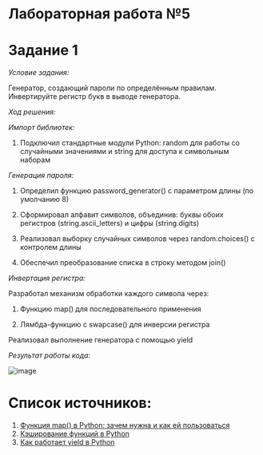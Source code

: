 # Лабораторная работа №5


# Задание 1
*Условие задания:* 

Генератор, создающий пароли по определённым правилам. Инвертируйте регистр букв в выводе генератора.



*Ход решения:* 




*Импорт библиотек:*

1. Подключил стандартные модули Python: random для работы со случайными значениями и string для доступа к символьным наборам


*Генерация пароля:*

1. Определил функцию password_generator() с параметром длины (по умолчанию 8)

2. Сформировал алфавит символов, объединив: буквы обоих регистров (string.ascii_letters) и цифры (string.digits)

3. Реализовал выборку случайных символов через random.choices() с контролем длины

4. Обеспечил преобразование списка в строку методом join()

*Инвертация регистра:*

Разработал механизм обработки каждого символа через: 

1. Функцию map() для последовательного применения

2. Лямбда-функцию с swapcase() для инверсии регистра

Реализовал выполнение генератора с помощью yield

*Результат работы кода:* 


![image](https://github.com/user-attachments/assets/b03a2879-078a-446e-8aa2-e898e80613cf)






# Список источников:

1.  [Функция map() в Python: зачем нужна и как ей пользоваться](https://skillbox.ru/media/code/funkciya-map-v-python-zachem-nuzhna-i-kak-ey-polzovatsya/)
2.  [Кэширование функций в Python](https://myrusakov.ru/python-function-memoization.html)
3.  [Как работает yield в Python](https://habr.com/ru/articles/132554/)
